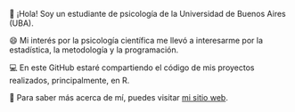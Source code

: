 👋 ¡Hola! Soy un estudiante de psicología de la Universidad de Buenos Aires (UBA).

😄 Mi interés por la psicología científica me llevó a interesarme por la estadística, la metodología y la programación. 

💻 En este GitHub estaré compartiendo el código de mis proyectos realizados, principalmente, en R. 

📩 Para saber más acerca de mí, puedes visitar [mi sitio web](http://francosbenitez.netlify.app).  



